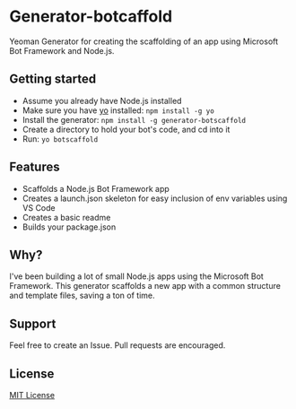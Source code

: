 # Generator-botcaffold

Yeoman Generator for creating the scaffolding of an app using Microsoft Bot Framework and Node.js. 

## Getting started
- Assume you already have Node.js installed
- Make sure you have [yo](https://github.com/yeoman/yo) installed:
    `npm install -g yo`
- Install the generator: `npm install -g generator-botscaffold`
- Create a directory to hold your bot's code, and cd into it
- Run: `yo botscaffold`

## Features

- Scaffolds a Node.js Bot Framework app
- Creates a launch.json skeleton for easy inclusion of env variables using VS Code
- Creates a basic readme
- Builds your package.json

## Why?

I've been building a lot of small Node.js apps using the Microsoft Bot Framework. This generator scaffolds a new app with a common structure and template files, saving a ton of time. 

## Support

Feel free to create an Issue. Pull requests are encouraged.

## License
[MIT License](http://en.wikipedia.org/wiki/MIT_License)